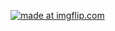 <a href="https://imgflip.com/gif/2ahs53"><img src="https://i.imgflip.com/2ahs53.gif" title="made at imgflip.com"/></a>
